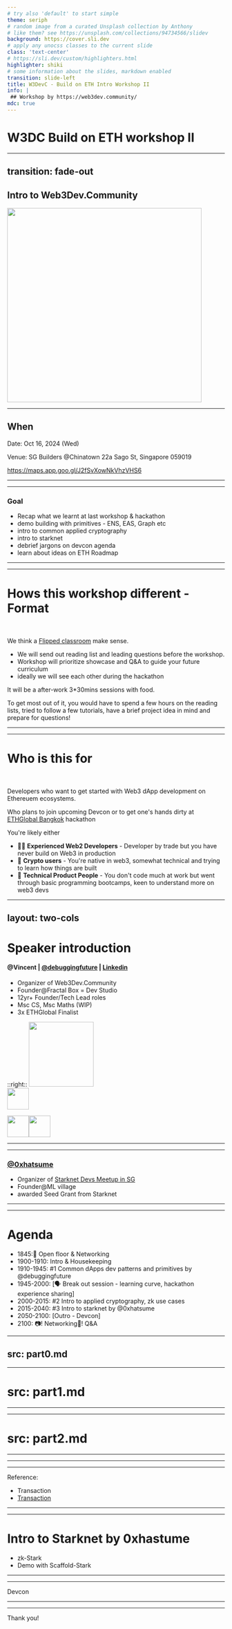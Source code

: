 ```yaml
---
# try also 'default' to start simple
theme: seriph
# random image from a curated Unsplash collection by Anthony
# like them? see https://unsplash.com/collections/94734566/slidev
background: https://cover.sli.dev
# apply any unocss classes to the current slide
class: 'text-center'
# https://sli.dev/custom/highlighters.html
highlighter: shiki
# some information about the slides, markdown enabled
transition: slide-left
title: W3DevC - Build on ETH Intro Workshop II
info: |
 ## Workshop by https://web3dev.community/
mdc: true
---
```


# W3DC Build on ETH workshop II

---
transition: fade-out
---

## Intro to Web3Dev.Community


<img border="rounded" style="height: 450px;" src="/image-15.png" alt="">

---

## When
Date: Oct 16, 2024 (Wed)

Venue: SG Builders @Chinatown
22a Sago St, Singapore 059019

https://maps.app.goo.gl/J2fSvXowNkVhzVHS6


---
---

### Goal
- Recap what we learnt at last workshop & hackathon
- demo building with primitives - ENS, EAS, Graph etc 
- intro to common applied cryptography
- intro to starknet
- debrief jargons on devcon agenda
- learn about ideas on ETH Roadmap

---
---

# Hows this workshop different - Format

<br/>

We think a [Flipped classroom](https://en.wikipedia.org/wiki/Flipped_classroom) make sense.
- We will send out reading list and leading questions before the workshop.
- Workshop will prioritize showcase and Q&A to guide your future curriculum
- ideally we will see each other during the hackathon

It will be a after-work 3*30mins sessions with food.

To get most out of it, you would have to spend a few hours on the reading lists, tried to follow a few tutorials, have a brief project idea in mind and prepare for questions!


---
---

# Who is this for

<br>

Developers who want to get started with Web3 dApp development on Ethereuem ecosystems. 

Who plans to join upcoming Devcon or to get one's hands dirty at [ETHGlobal Bangkok](https://ethglobal.com/events/bangkok) hackathon   

You're likely either

- 🧑‍💻 **Experienced Web2 Developers** - Developer by trade but you have never build on Web3 in production
- 🙆 **Crypto users** - You're native in web3, somewhat technical and trying to learn how things are built 
- 🚀 **Technical Product People** - You don't code much at work but went through basic programming bootcamps, keen to understand more on web3 devs 



---
layout: two-cols
---

# Speaker introduction 

#### @Vincent | [@debuggingfuture](https://x.com/debuggingfuture) | [Linkedin](https://www.linkedin.com/in/vincentlaucy/)


- Organizer of Web3Dev.Community
- Founder@Fractal Box = Dev Studio
  <!-- - Dev studio focusing AI-powered on-chain agents and CMS workflows -->
- 12yr+ Founder/Tech Lead roles
  <!-- - Animoca, Pixelmon (Web3 VC/Game Studio)
  - 5+ startups in EdTech, FinTech, Localization -->
- Msc CS, Msc Maths (WIP)
- 3x ETHGlobal Finalist

::right::
<img border="rounded" class="avatar-rounded" src="/image-43.png" style="height:150px" alt=""> 
<br />
<img border="rounded" src="/image-8.png" style="height:50px" alt="">
<br />
<div style="display:flex;">
<img border="rounded" src="/image-45.png" style="height:50px" alt="">
<img border="rounded" src="/image-46.png" style="height:50px" alt="">

</div>

---
---


### [@0xhatsume](https://x.com/0xhatsume)

- Organizer of [Starknet Devs Meetup in SG](https://x.com/ethereum_sg/status/1800837945462845920)
- Founder@ML village
- awarded Seed Grant from Starknet



---
---

# Agenda
- 1845:🍕 Open floor & Networking
- 1900-1910: Intro & Housekeeping
- 1910-1945: #1 Common dApps dev patterns and primitives by @debuggingfuture
- 1945-2000: [🗣️ Break out session - learning curve, hackathon experience sharing]
- 2000-2015: #2 Intro to applied cryptography, zk use cases
- 2015-2040: #3 Intro to starknet by @0xhatsume
- 2050-2100: [Outro - Devcon]
- 2100: 📷! Networking🍷! Q&A




---
src: part0.md
---


---
# src: part1.md
---


---
# src: part2.md
---




---
---


Reference:
- Transaction
- [Transaction](https://github.com/ethereumbook/ethereumbook/blob/develop/06transactions.asciidoc)





---
---

# Intro to Starknet by 0xhastume
- zk-Stark
- Demo with Scaffold-Stark




---
---

Devcon

---
---


Thank you!

